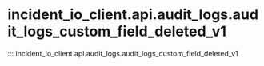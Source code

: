 # incident_io_client.api.audit_logs.audit_logs_custom_field_deleted_v1

::: incident_io_client.api.audit_logs.audit_logs_custom_field_deleted_v1
